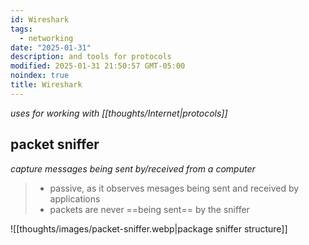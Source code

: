 ```yaml
---
id: Wireshark
tags:
  - networking
date: "2025-01-31"
description: and tools for protocols
modified: 2025-01-31 21:50:57 GMT-05:00
noindex: true
title: Wireshark
---
```


_uses for working with [[thoughts/Internet|protocols]]_

## packet sniffer

_capture messages being sent by/received from a computer_

> - passive, as it observes mesages being sent and received by applications
> - packets are never ==being sent== by the sniffer

![[thoughts/images/packet-sniffer.webp|package sniffer structure]]
